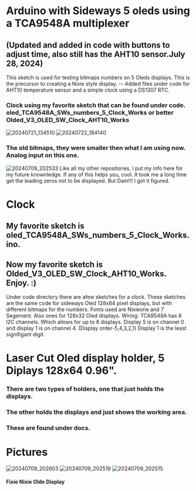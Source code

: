 # Arduino with Sideways 5 oleds using a TCA9548A multiplexer
## (Updated and added in code with buttons to adjust time, also still has the AHT10 sensor.July 28, 2024)
This sketch is used for testing bitmaps numbers on 5 Oleds displays.
This is the precursor to creating a Nixie style display. 
-- Added files under code for AHT10 temperature sensor and a simple clock using a DS1307 RTC.
### Clock using my favorite sketch that can be found under code. oled_TCA9548A_SWs_numbers_5_Clock_Works or better Olded_V3_OLED_SW_Clock_AHT10_Works
![20240721_134510](https://github.com/user-attachments/assets/498c8c79-8433-4537-840d-a20d9c812102)
![20240722_184140](https://github.com/user-attachments/assets/ddcfdf51-8ca6-4643-a17a-8785e928954f)

### The old bitmaps, they were smaller then what I am using now. Analog input on this one.
![20240709_202533](https://github.com/wanderingmoose/Arduino-Oled-TCA9548A-Nixie-Test/assets/12417916/8b09ebd7-ef6e-4196-a0da-c6270716841a)
Like all my other repositories, I put my info here for my future knownledge. If any of this helps you, cool.
It took me a long time get the leading zeros not to be displayed.  But Dam!!! I got it figured.
# Clock
## My favorite sketch is oled_TCA9548A_SWs_numbers_5_Clock_Works.ino.
## Now my favorite sketch is Olded_V3_OLED_SW_Clock_AHT10_Works. Enjoy. :)
Under code directory there are afew sketches for a clock. These sketches are the same code for sideways Oled 128x64 pixel displays, but with different bitmaps for the numbers. Fonts used are Nixieone and 7 Segement. Also ones for 128x32 Oled displays.
Wiring:
TCA9548A has 8 I2C channels. Which allows for up to 8 displays. 
Display 5 is on channel 0 and display 1 is on channel 4. (Display order-5,4,3,2,1) Display 1 is the least signifigant digit. 
# Laser Cut Oled display holder, 5 Diplays 128x64 0.96".
### There are two types of holders, one that just holds the displays.
### The other holds the displays and just shows the working area.
### These are found under docs.
# Pictures

![20240709_202603](https://github.com/wanderingmoose/Arduino-Oled-TCA9548A-Nixie-Test/assets/12417916/54686d54-8c55-45ee-a0c5-67162555fb5e)
![20240709_202519](https://github.com/wanderingmoose/Arduino-Oled-TCA9548A-Nixie-Test/assets/12417916/c122fbe5-5ec6-4458-9429-13f592fe40bb)
![20240709_202515](https://github.com/wanderingmoose/Arduino-Oled-TCA9548A-Nixie-Test/assets/12417916/6f25642d-5330-4bca-9372-00fcdc457f96)

#### Fixie Nixie Olde Display 
